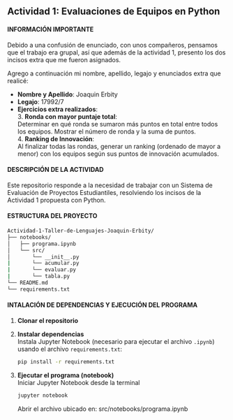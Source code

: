 ## Actividad 1: Evaluaciones de Equipos en Python

#### INFORMACIÓN IMPORTANTE

Debido a una confusión de enunciado, con unos compañeros, pensamos que el trabajo era grupal, así que además de la actividad 1, presento los dos incisos extra que me fueron asignados.  

Agrego a continuación mi nombre, apellido, legajo y enunciados extra que realicé:

- **Nombre y Apellido**:  Joaquin Erbity
- **Legajo**:  17992/7
- **Ejercicios extra realizados**:  
  3. **Ronda con mayor puntaje total**:  
     Determinar en qué ronda se sumaron más puntos en total entre todos los equipos. Mostrar el número de ronda y la suma de puntos.  
  4. **Ranking de Innovación**:  
     Al finalizar todas las rondas, generar un ranking (ordenado de mayor a menor) con los equipos según sus puntos de innovación acumulados.  

#### DESCRIPCIÓN DE LA ACTIVIDAD

Este repositorio responde a la necesidad de trabajar con un Sistema de Evaluación de Proyectos Estudiantiles, resolviendo los incisos de la Actividad 1 propuesta con Python.

#### ESTRUCTURA DEL PROYECTO

```bash
Actividad-1-Taller-de-Lenguajes-Joaquin-Erbity/
├── notebooks/
│   ├── programa.ipynb
│   └── src/
│       └── __init__.py
|       └── acumular.py
|       └── evaluar.py
|       └── tabla.py
└── README.md
└── requirements.txt
```

#### INTALACIÓN DE DEPENDENCIAS Y EJECUCIÓN DEL PROGRAMA

1. **Clonar el repositorio**

2. **Instalar dependencias**  
   Instala Jupyter Notebook (necesario para ejecutar el archivo `.ipynb`) usando el archivo `requirements.txt`:

   ```bash
   pip install -r requirements.txt
   ```

3. **Ejecutar el programa (notebook)**  
   Iniciar Jupyter Notebook desde la terminal

   ```bash
   jupyter notebook
   ```

   Abrir el archivo ubicado en: src/notebooks/programa.ipynb
